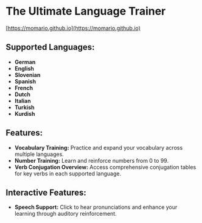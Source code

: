 # The Ultimate Language Trainer

[https://momario.github.io](https://momario.github.io)

## Supported Languages:
- **German**
- **English**
- **Slovenian**
- **Spanish**
- **French**
- **Dutch**
- **Italian**
- **Turkish**
- **Kurdish**

## Features:
- **Vocabulary Training:** Practice and expand your vocabulary across multiple languages.
- **Number Training:** Learn and reinforce numbers from 0 to 99.
- **Verb Conjugation Overview:** Access comprehensive conjugation tables for key verbs in each supported language.

## Interactive Features:
- **Speech Support:** Click to hear pronunciations and enhance your learning through auditory reinforcement.